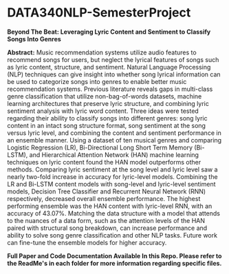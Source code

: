 # DATA340NLP-SemesterProject

**Beyond The Beat: Leveraging Lyric Content and Sentiment to Classify Songs Into Genres**

**Abstract:** Music recommendation systems utilize audio features to recommend songs for users, but neglect the lyrical features of songs such as lyric content, structure, and sentiment. Natural Language Processing (NLP) techniques can give insight into whether song lyrical information can be used to categorize songs into genres to enable better music recommendation systems. Previous literature reveals gaps in multi-class genre classification that utilize non-bag-of-words datasets, machine learning architectures that preserve lyric structure, and combining lyric sentiment analysis with lyric word content. Three ideas were tested regarding their ability to classify songs into different genres: song lyric content in an intact song structure format, song sentiment at the song versus lyric level, and combining the content and sentiment performance in an ensemble manner. Using a dataset of ten musical genres and comparing Logistic Regression (LR), Bi-Directional Long Short Term Memory (Bi-LSTM), and Hierarchical Attention Network (HAN) machine learning techniques on lyric content found the HAN model outperforms other methods. Comparing lyric sentiment at the song level and lyric level saw a nearly two-fold increase in accuracy for lyric-level models. Combining the LR and Bi-LSTM content models with song-level and lyric-level sentiment models, Decision Tree Classifier and Recurrent Neural Network (RNN) respectively, decreased overall ensemble performance. The highest performing ensemble was the HAN content with lyric-level RNN, with an accuracy of 43.07%. Matching the data structure with a model that attends to the nuances of a data form, such as the attention levels of the HAN paired with structural song breakdown, can increase performance and ability to solve song genre classification and other NLP tasks. Future work can fine-tune the ensemble models for higher accuracy. 

**Full Paper and Code Documentation Available In this Repo. Please refer to the ReadMe's in each folder for more information regarding specific files.**

